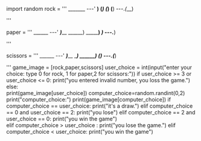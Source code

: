 import random
rock = '''
    _______
---'   ____)
      (_____)
      (_____)
      (____)
---._(___)

'''

paper = '''
    ______
---'   ___)_____
          ______)
          _______)
         _______)
---._________)

'''

scissors = '''
    ______
---'   ___)_____
          ______)
       __________)
      (____)
---.__(___)

'''
game_image = [rock,paper,scissors]
user_choice = int(input("enter your choice: type 0 for rock, 1 for paper,2 for scissors:"))
if user_choice >= 3 or user_choice <= 0:
    print("you entered invalid number, you loss the game.")
else:   
  print(game_image[user_choice]) 
  computer_choice=random.randint(0,2)
  print("computer_choice:")
  print(game_image[computer_choice])
  if computer_choice == user_choice:
    print("it's a draw.")
  elif computer_choice == 0 and user_choice == 2:
    print("you lose") 
  elif computer_choice == 2 and user_choice == 0:
    print("you win the game")  
  elif computer_choice > user_choice :
    print("you lose the game.")
  elif computer_choice < user_choice:
    print("you win the game")  
          
